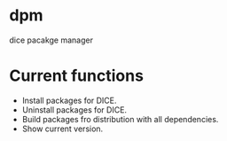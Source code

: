 # dpm
dice pacakge manager

# Current functions

* Install packages for DICE.
* Uninstall packages for DICE.
* Build packages fro distribution with all dependencies.
* Show current version.
